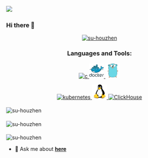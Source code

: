 ![](https://visitor-badge.glitch.me/badge?page_id=su-houzhen)

### Hi there 👋

<p align="middle">
  <a href="https://github.com/ryo-ma/github-profile-trophy">
    <img src="https://github-profile-trophy.vercel.app/?username=su-houzhen" alt="su-houzhen" />
  </a>
</p>


<h3 align="middle">Languages and Tools:</h3>
<p align="middle">
  <a href="https://www.cprogramming.com/" target="_blank">
    <img src="https://upload.wikimedia.org/wikipedia/commons/thumb/1/18/ISO_C%2B%2B_Logo.svg/459px-ISO_C%2B%2B_Logo.svg.png" alt="c" width="40" height="40"/>
  </a>
  <a href="https://www.docker.com/" target="_blank">
    <img src="https://raw.githubusercontent.com/devicons/devicon/master/icons/docker/docker-original-wordmark.svg" alt="docker" width="40" height="40"/>
  </a>
  <a href="https://golang.org" target="_blank">
    <img src="https://raw.githubusercontent.com/devicons/devicon/master/icons/go/go-original.svg" alt="go" width="40" height="40"/>
  </a>
</p>
<p align="middle"> 
  <a href="https://kubernetes.io" target="_blank">
    <img src="https://www.vectorlogo.zone/logos/kubernetes/kubernetes-icon.svg" alt="kubernetes" width="40" height="40"/>
  </a>
  <a href="https://www.linux.org/" target="_blank">
    <img src="https://raw.githubusercontent.com/devicons/devicon/master/icons/linux/linux-original.svg" alt="linux" width="40" height="40"/>
  </a>
  <a href="https://clickhouse.tech/" target="_blank">
    <img src="https://clickhouse.tech/images/logo.svg" alt="ClickHouse" width="40" height="40"/>
  </a>
</p>

<p>
  <img align="middle" src="https://github-readme-stats.vercel.app/api/top-langs?username=su-houzhen&show_icons=true&layout=compact&count_private=true&theme=radical" alt="su-houzhen" />
</p>

<p>
  <img align="middle" src="https://github-readme-stats.vercel.app/api?username=su-houzhen&show_icons=true&theme=radical" alt="su-houzhen" />
</p>

<p>
  <img align="middle" src="https://github-readme-streak-stats.herokuapp.com/?user=su-houzhen&count_private=true&theme=radical" alt="su-houzhen" />
</p>

- 💬 Ask me about **[here](https://github.com/su-houzhen/su-houzhen/issues)**

<!--
**su-houzhen/su-houzhen** is a ✨ _special_ ✨ repository because its `README.md` (this file) appears on your GitHub profile.

Here are some ideas to get you started:

- 🔭 I’m currently working on ...
- 🌱 I’m currently learning ...
- 👯 I’m looking to collaborate on ...
- 🤔 I’m looking for help with ...
- 💬 Ask me about ...
- 📫 How to reach me: ...
- 😄 Pronouns: ...
- ⚡ Fun fact: ...
-->
